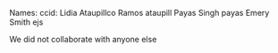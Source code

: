 Names:                      ccid:
Lidia Ataupillco Ramos      ataupill
Payas Singh                 payas
Emery Smith                 ejs

We did not collaborate with anyone else